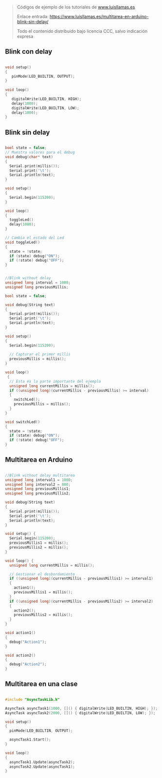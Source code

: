 > Códigos de ejemplo de los tutoriales de www.luisllamas.es
>
> Enlace entrada: https://www.luisllamas.es/multitarea-en-arduino-blink-sin-delay/
>
> Todo el contenido distribuido bajo licencia CCC, salvo indicación expresa


## Blink con delay
```cpp
void setup() 
{
   pinMode(LED_BUILTIN, OUTPUT);
}
 
void loop() 
{
   digitalWrite(LED_BUILTIN, HIGH);
   delay(1000);
   digitalWrite(LED_BUILTIN, LOW);
   delay(1000);
}
```



## Blink sin delay
```cpp
bool state = false;
// Muestra valores para el debug
void debug(char* text)
{
  Serial.print(millis());
  Serial.print('\t');
  Serial.println(text);
}

void setup()
{
  Serial.begin(115200);
}

void loop()
{
  toggleLed()
  delay(1000);
}

// Cambia el estado del Led
void toggleLed()
{
  state = !state;
  if (state) debug("ON");
  if (!state) debug("OFF");
}
```

```cpp
//Blink without delay
unsigned long interval = 1000;
unsigned long previousMillis;

bool state = false;

void debug(String text)
{
  Serial.print(millis());
  Serial.print('\t');
  Serial.println(text);
}

void setup() 
{
  Serial.begin(115200);
  
  // Capturar el primer millis
  previousMillis = millis();
}

void loop()
 {
  // Esta es la parte importante del ejemplo
  unsigned long currentMillis = millis();
  if ((unsigned long)(currentMillis - previousMillis) >= interval)
  {
    switchLed();
    previousMillis = millis();
  }
}

void switchLed()
{
  state = !state;
  if (state) debug("ON");
  if (!state) debug("OFF");
}
```



## Multitarea en Arduino
```cpp
//Blink without delay multitarea
unsigned long interval1 = 1000;
unsigned long interval2 = 800;
unsigned long previousMillis1;
unsigned long previousMillis2;

void debug(String text)
{
  Serial.print(millis());
  Serial.print('\t');
  Serial.println(text);
}

void setup() {
  Serial.begin(115200);
  previousMillis1 = millis();
  previousMillis2 = millis();
}

void loop() {
  unsigned long currentMillis = millis();

  // Gestionar el desbordamiento
  if ((unsigned long)(currentMillis - previousMillis1) >= interval1)
  {
    action1();
    previousMillis1 = millis();
  }
  if ((unsigned long)(currentMillis - previousMillis2) >= interval2)
  {
    action2();
    previousMillis2 = millis();
  }
}

void action1()
{
  debug("Action1");
}

void action2()
{
  debug("Action2");
}
```



## Multitarea en una clase
```cpp
#include "AsyncTaskLib.h"

AsyncTask asyncTask1(1000, []() { digitalWrite(LED_BUILTIN, HIGH); });
AsyncTask asyncTask2(2000, []() { digitalWrite(LED_BUILTIN, LOW); });

void setup()
{
  pinMode(LED_BUILTIN, OUTPUT);

  asyncTask1.Start();
}

void loop()
{
  asyncTask1.Update(asyncTask2);
  asyncTask2.Update(asyncTask1);
}
```


